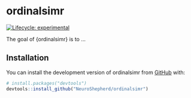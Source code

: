
<!-- README.md is generated from README.Rmd. Please edit that file -->

# ordinalsimr

<!-- badges: start -->

[![Lifecycle:
experimental](https://img.shields.io/badge/lifecycle-experimental-orange.svg)](https://lifecycle.r-lib.org/articles/stages.html#experimental)
<!-- badges: end -->

The goal of {ordinalsimr} is to …

## Installation

You can install the development version of ordinalsimr from
[GitHub](https://github.com/) with:

``` r
# install.packages("devtools")
devtools::install_github("NeuroShepherd/ordinalsimr")
```
